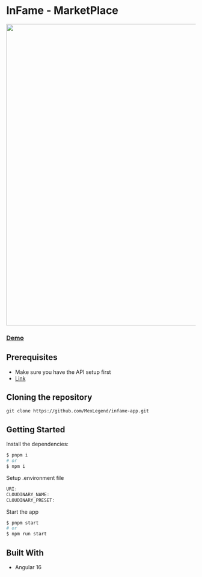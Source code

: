 # InFame - MarketPlace

<img src="https://res.cloudinary.com/devmexsoft/image/upload/v1699207612/Projects%20Thumbnails/screencapture-infame-app-vercel-app-2023-11-05-12_05_58_dp10al.png" height="800px"/>

### [Demo](https://angular-real-state-app.vercel.app)

## Prerequisites
- Make sure you have the API setup first
- [Link](https://github.com/MexLegend/ecommerce-api)

## Cloning the repository

```shell
git clone https://github.com/MexLegend/infame-app.git
```

## Getting Started

Install the dependencies:

```sh
$ pnpm i
# or
$ npm i
```

Setup .environment file

```js
URI: 
CLOUDINARY_NAME:
CLOUDINARY_PRESET:
```

Start the app

```sh
$ pnpm start
# or
$ npm run start
```

## Built With

- Angular 16
